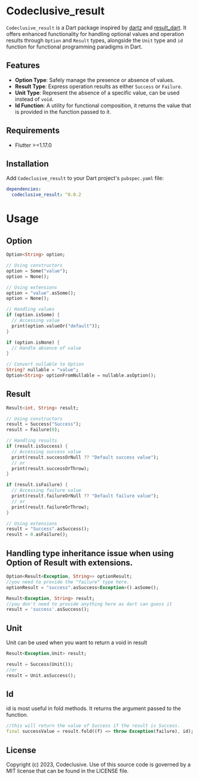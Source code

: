 # Codeclusive_result

`Codeclusive_result` is a Dart package inspired by [dartz](https://pub.dev/packages/dartz) and [result_dart](https://pub.dev/packages/result_dart). It offers enhanced functionality for handling optional values and operation results through `Option` and `Result` types, alongside the `Unit` type and `id` function for functional programming paradigms in Dart.

## Features

- **Option Type**: Safely manage the presence or absence of values.
- **Result Type**: Express operation results as either `Success` or `Failure`.
- **Unit Type**: Represent the absence of a specific value, can be used instead of `void`.
- **Id Function**: A utility for functional composition, it returns the value that is provided in the function passed to it.

## Requirements
- Flutter >=1.17.0

## Installation

Add `Codeclusive_result` to your Dart project's `pubspec.yaml` file:

```yaml
dependencies:
  codeclusive_result: ^0.0.2
```

# Usage

## Option

```dart
Option<String> option;

// Using constructors
option = Some("value");
option = None();

// Using extensions
option = "value".asSome();
option = None();

// Handling values
if (option.isSome) {
  // Accessing value
  print(option.valueOr("default"));
}

if (option.isNone) {
  // Handle absence of value
}

// Convert nullable to Option
String? nullable = "value";
Option<String> optionFromNullable = nullable.asOption();
```

## Result 

```dart
Result<int, String> result;

// Using constructors
result = Success("Success");
result = Failure(0);

// Handling results
if (result.isSuccess) {
  // Accessing success value
  print(result.successOrNull ?? "Default success value");
  // or
  print(result.successOrThrow);
}

if (result.isFailure) {
  // Accessing failure value
  print(result.failureOrNull ?? "Default failure value");
  // or
  print(result.failureOrThrow);
}

// Using extensions
result = "Success".asSuccess();
result = 0.asFailure();
```

## Handling type inheritance issue when using Option of Result with extensions.

```dart
Option<Result<Exception, String>> optionResult;
//you need to provide the "failure" type here.
optionResult = "success".asSuccess<Exception>().asSome();

Result<Exception, String> result;
//you don't need to provide anything here as dart can guess it
result = 'success'.asSuccess();
```

## Unit
Unit can be used when you want to return a void in result
```dart
Result<Exception,Unit> result;

result = Success(Unit());
//or
result = Unit.asSuccess();
```
## Id 
id is most useful in fold methods. It returns the argument passed to the function.

```dart
//this will return the value of Success if the result is Success.
final successValue = result.fold((f) => throw Exception(failure), id);
```

## License
Copyright (c) 2023, Codeclusive. Use of this source code is governed by a MIT license that can be found in the LICENSE file.
